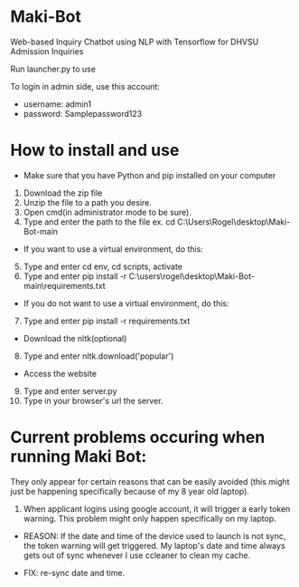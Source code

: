 # Maki-Bot
Web-based Inquiry Chatbot using NLP with Tensorflow for DHVSU Admission Inquiries


Run launcher.py to use

To login in admin side, use this account:
- username: admin1
- password: Samplepassword123

# How to install and use
- Make sure that you have Python and pip installed on your computer
1. Download the zip file
2. Unzip the file to a path you desire.
3. Open cmd(in administrator mode to be sure).
4. Type and enter the path to the file ex. cd C:\Users\Rogel\desktop\Maki-Bot-main
- If you want to use a virtual environment, do this:
5. Type and enter cd env, cd scripts, activate
6. Type and enter pip install -r C:\users\rogel\desktop\Maki-Bot-main\requirements.txt
- If you do not want to use a virtual environment, do this:
7. Type and enter pip install -r requirements.txt
- Download the nltk(optional)
8. Type and enter nltk.download('popular')
- Access the website
9. Type and enter server.py
10. Type in your browser's url the server.

# Current problems occuring when running Maki Bot:
They only appear for certain reasons that can be easily avoided (this might just be happening specifically because of my 8 year old laptop).
1. When applicant logins using google account, it will trigger a early token warning. This problem might only happen specifically on my laptop.

- REASON: If the date and time of the device used to launch is not sync, the token warning will get triggered. My laptop's date and time always gets out of sync whenever I use ccleaner to clean my cache. 

- FIX: re-sync date and time.
